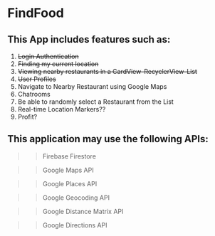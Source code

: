 # FindFood 

## This App includes features such as:
1) ~~Login Authentication~~
2) ~~Finding my current location~~
3) ~~Viewing nearby restaurants in a CardView-RecyclerView-List~~
4) ~~User Profiles~~
5) Navigate to Nearby Restaurant using Google Maps
6) Chatrooms
7) Be able to randomly select a Restaurant from the List
8) Real-time Location Markers??
9) Profit?

## This application may use the following APIs:
>> Firebase Firestore

>> Google Maps API

>> Google Places API

>> Google Geocoding API

>> Google Distance Matrix API

>> Google Directions API
